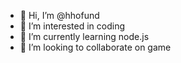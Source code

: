 - 👋 Hi, I’m @hhofund
- 👀 I’m interested in coding
- 🌱 I’m currently learning node.js
- 💞️ I’m looking to collaborate on game


<!---
hhofund/hhofund is a ✨ special ✨ repository because its `README.md` (this file) appears on your GitHub profile.
You can click the Preview link to take a look at your changes.
--->
